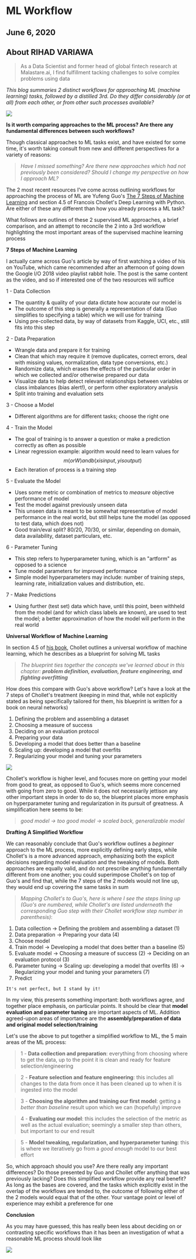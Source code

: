 # ML Workflow
## June 6, 2020
## About RIHAD VARIAWA
> As a Data Scientist and former head of global fintech research at Malastare.ai, I find fulfillment tacking challenges to solve complex problems using data

*This blog summaries 2 distinct workflows for approaching ML (machine learning) tasks, followed by a distilled 3rd. Do they differ considerably (or at all) from each other, or from other such processes available?*

![](https://media.giphy.com/media/xUySTOigOUHucl3rfW/giphy.gif)

**Is it worth comparing approaches to the ML process?
Are there any fundamental differences between such workflows?**

Though classical approaches to ML tasks exist, and have existed for some time, it's worth taking consult from new and different perspectives for a variety of reasons:

> *Have I missed something? Are there new approaches which had not previously been considered? Should I change my perspective on how I approach ML?*

The 2 most recent resources I've come across outlining workflows for approaching the process of ML are Yufeng Guo's [The 7 Steps of Machine Learning](https://towardsdatascience.com/the-7-steps-of-machine-learning-2877d7e5548e) and section 4.5 of Francois Chollet's Deep Learning with Python. Are either of these any different than how you already process a ML task?

What follows are outlines of these 2 supervised ML approaches, a brief comparison, and an attempt to reconcile the 2 into a 3rd workflow highlighting the most important areas of the supervised machine learning process

**7 Steps of Machine Learning**

I actually came across Guo's article by way of first watching a video of his on YouTube, which came recommended after an afternoon of going down the Google I/O 2018 video playlist rabbit hole. The post is the same content as the video, and so if interested one of the two resources will suffice

1 - Data Collection

+ The quantity & quality of your data dictate how accurate our model is
+ The outcome of this step is generally a representation of data (Guo simplifies to specifying a table) which we will use for training
+ Using pre-collected data, by way of datasets from Kaggle, UCI, etc., still fits into this step

2 - Data Preparation

+ Wrangle data and prepare it for training
+ Clean that which may require it (remove duplicates, correct errors, deal with missing values, normalization, data type conversions, etc.)
+ Randomize data, which erases the effects of the particular order in which we collected and/or otherwise prepared our data
+ Visualize data to help detect relevant relationships between variables or class imbalances (bias alert!), or perform other exploratory analysis
+ Split into training and evaluation sets

3 - Choose a Model

+ Different algorithms are for different tasks; choose the right one

4 - Train the Model

+ The goal of training is to answer a question or make a prediction correctly as often as possible
+ Linear regression example: algorithm would need to learn values for $$m (or W) and b (x is input, y is output)$$
+ Each iteration of process is a training step

5 - Evaluate the Model

+ Uses some metric or combination of metrics to *measure* objective performance of model
+ Test the model against previously unseen data
+ This unseen data is meant to be somewhat representative of model performance in the real world, but still helps tune the model (as opposed to test data, which does not)
+ Good train/eval split? 80/20, 70/30, or similar, depending on domain, data availability, dataset particulars, etc.

6 - Parameter Tuning

+ This step refers to hyperparameter tuning, which is an "artform" as opposed to a science
+ Tune model parameters for improved performance
+ Simple model hyperparameters may include: number of training steps, learning rate, initialization values and distribution, etc.

7 - Make Predictions

+ Using further (test set) data which have, until this point, been withheld from the model (and for which class labels are known), are used to test the model; a better approximation of how the model will perform in the real world

**Universal Workflow of Machine Learning**

In section 4.5 of [his book](https://www.amazon.com/Deep-Learning-Python-Francois-Chollet/dp/1617294438), Chollet outlines a universal workflow of machine learning, which he describes as a blueprint for solving ML tasks

> *The blueprint ties together the concepts we've learned about in this chapter:* ***problem definition, evaluation, feature engineering, and fighting overfitting***

How does this compare with Guo's above workflow? Let's have a look at the 7 steps of Chollet's treatment (keeping in mind that, while not explicitly stated as being specifically tailored for them, his blueprint is written for a book on neural networks)

1. Defining the problem and assembling a dataset
2. Choosing a measure of success
3. Deciding on an evaluation protocol
4. Preparing your data
5. Developing a model that does better than a baseline
6. Scaling up: developing a model that overfits
7. Regularizing your model and tuning your parameters

![](https://drive.google.com/uc?export=view&id=19em3BqCii5bY6mhtfAEN4gTCbbgy05Rg)

Chollet's workflow is higher level, and focuses more on getting your model from good to great, as opposed to Guo's, which seems more concerned with going from zero to good. While it does not necessarily jettison any other important steps in order to do so, the blueprint places more emphasis on hyperparameter tuning and regularization in its pursuit of greatness. A simplification here seems to be:


> *good model → *too good* model → scaled back, *generalizable* model*


**Drafting A Simplified Workflow**

We can reasonably conclude that Guo's workflow outlines a *beginner* approach to the ML process, more explicitly defining early steps, while Chollet's is a more advanced approach, emphasizing both the explicit decisions regarding model evaluation and the tweaking of models. Both approaches are equally valid, and do not prescribe anything fundamentally different from one another; you could superimpose Chollet's on top of Guo's and find that, while the 7 steps of the 2 models would not line up, they would end up covering the same tasks in sum

> *Mapping Chollet's to Guo's, here is where I see the steps lining up (Guo's are numbered, while Chollet's are listed underneath the corresponding Guo step with their Chollet workflow step number in parenthesis)*:

1. Data collection
→ Defining the problem and assembling a dataset (1)
2. Data preparation
→ Preparing your data (4)
3. Choose model
4. Train model
→ Developing a model that does better than a baseline (5)
5. Evaluate model
→ Choosing a measure of success (2)
→ Deciding on an evaluation protocol (3)
6. Parameter tuning
→ Scaling up: developing a model that overfits (6)
→ Regularizing your model and tuning your parameters (7)
7. Predict
~~~
It's not perfect, but I stand by it!
~~~
In my view, this presents something important: both workflows agree, and together place emphasis, on particular points. It should be clear that **model evaluation and parameter tuning** are important aspects of ML. Addition agreed-upon areas of importance are the **assembly/preparation of data and original model selection/training**

Let's use the above to put together a simplified workflow to ML, the 5 main areas of the ML process:


> 1 - **Data collection and preparation**: everything from choosing where to get the data, up to the point it is clean and ready for feature selection/engineering

> 2 - **Feature selection and feature engineering**: this includes all changes to the data from once it has been cleaned up to when it is ingested into the model

> 3 - **Choosing the algorithm and training our first model**: getting a *better than baseline* result upon which we can (hopefully) improve

> 4 - **Evaluating our model**: this includes the selection of the metric as well as the actual evaluation; seemingly a smaller step than others, but important to our end result

> 5 - **Model tweaking, regularization, and hyperparameter tuning**: this is where we iteratively go from a *good enough* model to our best effort

So, which approach should you use? Are there really any important differences? Do those presented by Guo and Chollet offer anything that was previously lacking? Does this simplified workflow provide any real benefit? As long as the bases are covered, and the tasks which explicitly exist in the overlap of the workflows are tended to, the outcome of following either of the 2 models would equal that of the other. Your vantage point or level of experience may exhibit a preference for one

**Conclusion**

As you may have guessed, this has really been less about deciding on or contrasting specific workflows than it has been an investigation of what a reasonable ML process should look like

![](https://drive.google.com/uc?export=view&id=1i7fzIUxz-oEs8V4uMdoZCQUl51NMrbVz)
